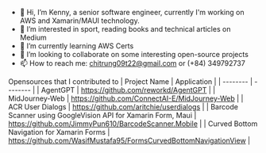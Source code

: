 - 👋 Hi, I’m Kenny, a senior software engineer, currently I'm working on AWS and Xamarin/MAUI technology.
- 👀 I’m interested in sport, reading books and technical articles on Medium
- 🌱 I’m currently learning AWS Certs
- 💞️ I’m looking to collaborate on some interesting open-source projects
- 📫 How to reach me: chitrung09t22@gmail.com or (+84) 349792737

<!---
KennyDizi/KennyDizi is a ✨ special ✨ repository because its `README.md` (this file) appears on your GitHub profile.
You can click the Preview link to take a look at your changes.
--->
Opensources that I contributed to
| Project Name | Application |
| -------- | -------- |
| AgentGPT    | https://github.com/reworkd/AgentGPT    |
| MidJourney-Web    | https://github.com/ConnectAI-E/MidJourney-Web    |
| ACR User Dialogs    | https://github.com/aritchie/userdialogs    |
| Barcode Scanner using GoogleVision API for Xamarin Form, Maui    | https://github.com/JimmyPun610/BarcodeScanner.Mobile    |
| Curved Bottom Navigation for Xamarin Forms    | https://github.com/WasifMustafa95/FormsCurvedBottomNavigationView    |
